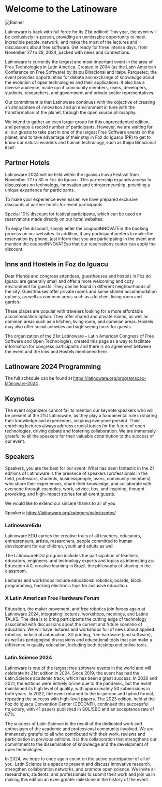 # Welcome to the Latinoware

![Banner](https://latinoware.org/wp-content/uploads/2024/07/logo_2024.svg)

Latinoware is back with full force for its 21st edition! This year, the event will be exclusively in-person, providing an unmissable opportunity to meet incredible people, network, and make the most of the lectures and discussions about free software. Get ready for three intense days, from November 27 to 29, 2024, packed with news and connections.

Latinoware is currently the largest and most important event in the area of ​​Free Technologies in Latin America. Created in 2004 (as the Latin American Conference on Free Software) by Itaipu Binacional and Itaipu Parquetec, the event provides opportunities for debate and exchange of knowledge about the evolution of open technologies and their applications. It also has a diverse audience, made up of community members, users, developers, students, researchers, and government and private sector representatives.

Our commitment is that Latinoware continues with the objective of creating an atmosphere of innovation and an environment in tune with the transformation of the planet, through the open source philosophy.

We intend to gather an even larger group for this unprecedented edition, and perhaps a record number of participants. However, we are waiting for all our guests to take part in one of the largest Free Software events on the planet, and to take advantage of their stay in Foz do Iguacu (PR) to get to know our natural wonders and human technology, such as Itaipu Binacional itself.

## Partner Hotels

Latinoware 2024 will be held within the Iguassu Inova Festival  from November 27 to 30 in Foz do Iguacu. This partnership expands access to discussions on technology, innovation and entrepreneurship, providing a unique experience for participants.

To make your experience even easier, we have prepared exclusive discounts at partner hotels for event participants.

Special 10% discount for festival participants, which can be used on reservations made directly on our hotel websites: 

 To enjoy the discount, simply enter the couponINNOVATEin the booking process on our websites. In addition, if any participant prefers to make the reservation by phone, just inform that you are participating in the event and mention the couponINNOVATEso that our reservations center can apply the discount. 

## Inns and Hostels in Foz do Iguacu

Dear friends and congress attendees, guesthouses and hostels in Foz do Iguacu are generally small and offer a more welcoming and cozy environment for guests. They can be found in different neighborhoods of the city. Guesthouses offer private rooms and some shared accommodation options, as well as common areas such as a kitchen, living room and garden.

These places are popular with travelers looking for a more affordable accommodation option. They offer shared and private rooms, as well as common areas such as a kitchen, living room, and common areas. Hostels may also offer social activities and sightseeing tours for guests.

The organization of the 21st Latinoware – Latin American Congress of Free Software and Open Technologies, created this page as a way to facilitate information for congress participants and there is no agreement between the event and the Inns and Hostels mentioned here.

## Latinoware 2024 Programming

The full schedule can be found at https://latinoware.org/programacao-latinoware-2024 .

## Keynotes

The event organizers cannot fail to mention our keynote speakers who will be present at the 21st Latinoware, as they play a fundamental role in sharing their knowledge and experiences, inspiring everyone present. Their enriching lectures always address crucial topics for the future of open technologies, driving debate and fostering collaboration. We are immensely grateful to all the speakers for their valuable contribution to the success of our event.

## Speakers

Speakers, you are the best for our event.
What has been fantastic in the 21 editions of Latinoware is the presence of speakers (professionals in the field, professors, students, businesspeople, users, community members) who share their experiences, share their knowledge, and collaborate with everyone through examples, work, advice, tips, and inspiring, thought-provoking, and high-impact stories for all event guests.

We would like to extend our sincere thanks to all of you.

Speakers: https://latinoware.org/category/palestrantes/


### LatinowareEdu

Latinoware EDU carries the creative traits of all teachers, educators, entrepreneurs, artists, researchers, people committed to human development for our children, youth and adults as well.

The LatinowareEDU program includes the participation of teachers, educators, engineers, and technology experts and topics as interesting as: Education 4.0, creative learning in Brazil, the philosophy of sharing in the classroom.

Lectures and workshops include educational robotics, boards, block programming, hacking electronic toys for inclusive education.

### X Latin American Free Hardware Forum

Education, the maker movement, and free robotics join forces again at Latinoware 2024, integrating lectures, workshops, meetings, and Latino TALKS. The idea is to bring participants the cutting edge of technology associated with discussions about the current and future scenario of education. We will have lectures and workshops full of news about applied robotics, industrial automation, 3D printing, free hardware (and software), as well as pedagogical discussions and educational tools that can make a difference in quality education, including both desktop and online tools.

### Latin.Science 2024

Latinoware is one of the largest free software events in the world and will celebrate its 21st edition in 2024. Since 2019, the event has had the Latin.Science academic track, which has been a great success. In 2020 and 2021, the editions were entirely online due to the pandemic, but the event maintained its high level of quality, with approximately 50 submissions in both years. In 2022, the event returned to the in-person and hybrid format, repeating the success with high-level papers. The 2023 edition, held at the Foz do Iguacu Convention Center (CECONFI), continued this successful trajectory, with 41 papers published in SOL/SBC and an acceptance rate of 67%.

The success of Latin.Science is the result of the dedicated work and enthusiasm of the academic and professional community involved. We are immensely grateful to all who contributed with their work, reviews and participation in previous editions. It is this collaboration that strengthens our commitment to the dissemination of knowledge and the development of open technologies.

In 2024, we hope to once again count on the active participation of all of you. Latin.Science is a space to present and discuss innovative research, strengthen collaboration networks, and promote open science. We invite all researchers, students, and professionals to submit their work and join us in making this edition an even greater milestone in the history of the event.

